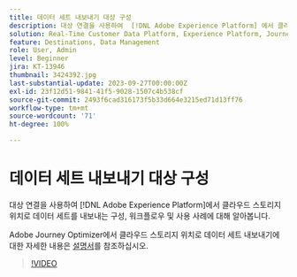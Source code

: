 ```yaml
---
title: 데이터 세트 내보내기 대상 구성
description: 대상 연결을 사용하여  [!DNL Adobe Experience Platform] 에서 클라우드 스토리지 위치로 데이터 세트를 내보내는 구성, 워크플로우 및 사용 사례에 대해 알아봅니다.
solution: Real-Time Customer Data Platform, Experience Platform, Journey Optimizer
feature: Destinations, Data Management
role: User, Admin
level: Beginner
jira: KT-13946
thumbnail: 3424392.jpg
last-substantial-update: 2023-09-27T00:00:00Z
exl-id: 23f12d51-9841-41f5-9028-1507c4b538cf
source-git-commit: 2493f6cad316173f5b33d664e3215ed71d13ff76
workflow-type: tm+mt
source-wordcount: '71'
ht-degree: 100%

---
```


# 데이터 세트 내보내기 대상 구성

대상 연결을 사용하여 [!DNL Adobe Experience Platform]에서 클라우드 스토리지 위치로 데이터 세트를 내보내는 구성, 워크플로우 및 사용 사례에 대해 알아봅니다.

Adobe Journey Optimizer에서 클라우드 스토리지 위치로 데이터 세트 내보내기에 대한 자세한 내용은 [설명서](https://experienceleague.adobe.com/docs/journey-optimizer/using/data-management/datasets/export-datasets.html?lang=ko)를 참조하십시오.

>[!VIDEO](https://video.tv.adobe.com/v/3424392/?learn=on)
